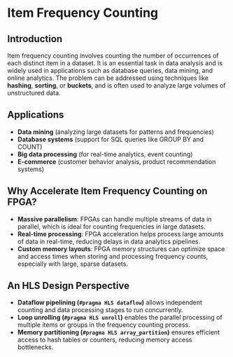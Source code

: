 # Item Frequency Counting

## Introduction  
Item frequency counting involves counting the number of occurrences of each distinct item in a dataset. It is an essential task in data analysis and is widely used in applications such as database queries, data mining, and online analytics. The problem can be addressed using techniques like **hashing**, **sorting**, or **buckets**, and is often used to analyze large volumes of unstructured data.

## Applications
- **Data mining** (analyzing large datasets for patterns and frequencies)  
- **Database systems** (support for SQL queries like GROUP BY and COUNT)  
- **Big data processing** (for real-time analytics, event counting)  
- **E-commerce** (customer behavior analysis, product recommendation systems)

## Why Accelerate Item Frequency Counting on FPGA?  
- **Massive parallelism**: FPGAs can handle multiple streams of data in parallel, which is ideal for counting frequencies in large datasets.
- **Real-time processing**: FPGA acceleration helps process large amounts of data in real-time, reducing delays in data analytics pipelines.
- **Custom memory layouts**: FPGA memory structures can optimize space and access times when storing and processing frequency counts, especially with large, sparse datasets.

## An HLS Design Perspective 
- **Dataflow pipelining (`#pragma HLS dataflow`)** allows independent counting and data processing stages to run concurrently.
- **Loop unrolling (`#pragma HLS unroll`)** enables the parallel processing of multiple items or groups in the frequency counting process.
- **Memory partitioning (`#pragma HLS array_partition`)** ensures efficient access to hash tables or counters, reducing memory access bottlenecks.

